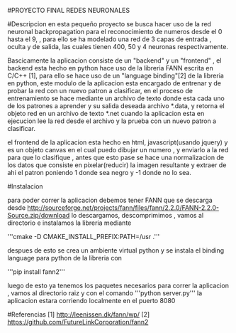 #PROYECTO FINAL REDES NEURONALES

#Descripcion
en esta pequeño proyecto se busca hacer uso
de la red neuronal backpropagation para el reconocimiento
de numeros desde el 0 hasta el 9,
 , para ello se ha modelado una red de 3 capas de entrada ,
oculta y de salida, las cuales tienen 400, 50 y 4
neuronas respectivamente.

Bascicamente la aplicacion consiste de un
"backend" y un "frontend" , el backend esta hecho en python
hace uso de la libreria FANN escrita en C/C++ [1], para ello se hace
uso de un "language binding"[2] de la libreria en python, este modulo de la
aplicacion esta encargado de entrenar y de probar la red con un
nuevo patron a clasificar, en el proceso de entrenamiento se hace mediante un
archivo de texto donde esta cada uno de los patrones a aprender y su salida
deseada archivo *.data, y retorna el objeto red en un archivo de texto *.net
cuando la aplicacion esta en ejecucion lee la red desde el archivo y la prueba con
un nuevo patron a clasificar.

el frontend de la aplicacion esta hecho en html, javascript(usando jquery) y es
un objeto canvas en el cual puedo dibujar un numero , y enviarlo a la red para que
lo clasifique , antes que esto pase se hace una normalizacion de los datos que consiste
en pixelar(reducir) la imagen resultante y extraer de ahi el patron poniendo 1 donde sea
negro y -1 donde no lo sea.

#Instalacion

para poder correr la aplicacion debemos tener FANN que se descarga desde 
http://sourceforge.net/projects/fann/files/fann/2.2.0/FANN-2.2.0-Source.zip/download
lo descargamos, descomprimimos , vamos al directorio e instalamos la libreria mediante

'''cmake -D CMAKE_INSTALL_PREFIX:PATH=/usr .'''
 
 despues de esto se crea un ambiente virtual python y se instala el binding language para python 
 de la libreria con

 '''pip install fann2'''

 luego de esto ya tenemos los paquetes necesarios para correr la aplicacion , vamos al directorio
 raiz y con el comando 
 '''python server.py'''
la aplicacion estara corriendo localmente en el puerto 8080



#Referencias
[1] http://leenissen.dk/fann/wp/
[2] https://github.com/FutureLinkCorporation/fann2
